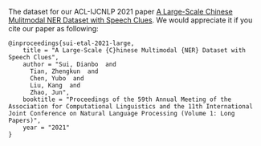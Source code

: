 The dataset for our ACL-IJCNLP 2021 paper [A Large-Scale Chinese Mulitmodal NER Dataset with Speech Clues](https://aclanthology.org/2021.acl-long.218/). We would appreciate it if you cite our paper as following:

```
@inproceedings{sui-etal-2021-large,
    title = "A Large-Scale {C}hinese Multimodal {NER} Dataset with Speech Clues",
    author = "Sui, Dianbo  and
      Tian, Zhengkun  and
      Chen, Yubo  and
      Liu, Kang  and
      Zhao, Jun",
    booktitle = "Proceedings of the 59th Annual Meeting of the Association for Computational Linguistics and the 11th International Joint Conference on Natural Language Processing (Volume 1: Long Papers)",
    year = "2021"
}
```
